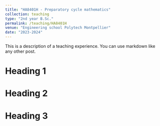 ```yaml
---
title: "HA8401H - Preparatory cycle mathematics"
collection: teaching
type: "2nd year B.Sc."
permalink: /teaching/HA8401H
venue: "Engineering school Polytech Montpellier"
date: "2023-2024"
---
```


This is a description of a teaching experience. You can use markdown like any other post.

Heading 1
======

Heading 2
======

Heading 3
======
